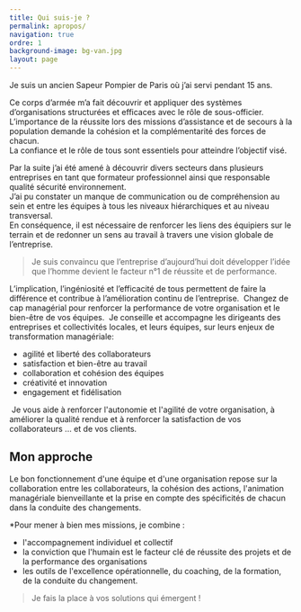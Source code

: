 ```yaml
---
title: Qui suis-je ?
permalink: apropos/
navigation: true
ordre: 1
background-image: bg-van.jpg
layout: page
---
```


Je suis un ancien Sapeur Pompier de Paris où j’ai servi pendant 15 ans.

Ce corps d’armée m’a fait découvrir et appliquer des systèmes d’organisations structurées et efficaces avec le rôle de sous-officier.  
L’importance de la réussite lors des missions d’assistance et de secours à la population demande la cohésion et la complémentarité des forces de chacun.  
La confiance et le rôle de tous sont essentiels pour atteindre l’objectif visé.
 
Par la suite j’ai été amené à découvrir divers secteurs dans plusieurs entreprises en tant que formateur professionnel ainsi que responsable qualité sécurité environnement.  
J’ai pu constater un manque de communication ou de compréhension au sein et entre les équipes à tous les niveaux hiérarchiques et au niveau transversal.  
En conséquence, il est nécessaire de renforcer les liens des équipiers sur le terrain et de redonner un sens au travail à travers une vision globale de l’entreprise.

 > Je suis convaincu que l’entreprise d’aujourd’hui doit développer l’idée que l’homme devient le facteur n°1 de réussite et de performance.

L’implication, l’ingéniosité et l’efficacité de tous permettent de faire la différence et contribue à l’amélioration continu de l’entreprise.
​
Changez de cap managérial pour renforcer la performance de votre organisation et le bien-être de vos équipes.
​
Je conseille et accompagne les dirigeants des entreprises et collectivités locales,  et leurs équipes, sur leurs enjeux de transformation managériale:
​
 - agilité et liberté des collaborateurs
 - satisfaction et bien-être au travail
 - collaboration et cohésion des équipes
 - créativité et innovation 
 - engagement et fidélisation

​
Je vous aide à renforcer l'autonomie et l'agilité de votre organisation, à améliorer la qualité rendue et à renforcer la satisfaction de vos collaborateurs  ... et de vos clients.
 
## Mon approche

Le bon fonctionnement d'une équipe et d'une organisation repose sur la collaboration entre les collaborateurs, la cohésion des actions, l'animation managériale bienveillante et la prise en compte des spécificités de chacun dans la conduite des changements. 
​
 
*Pour mener à bien mes missions, je combine :
​
 - l'accompagnement individuel et collectif
 - la conviction que l'humain est le facteur clé de réussite des projets et de la performance des organisations
 - les outils de l'excellence opérationnelle, du coaching, de la formation, de la conduite du changement.

 > Je fais la place à vos solutions qui émergent !